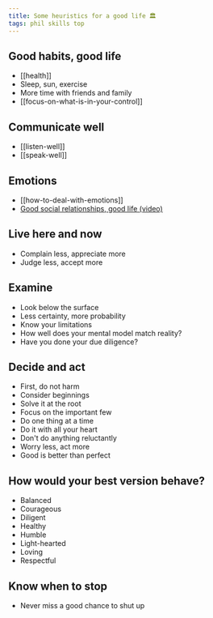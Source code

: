 ```yaml
---
title: Some heuristics for a good life 🏛️ 
tags: phil skills top
---
```



## Good habits, good life
- [[health]]
- Sleep, sun, exercise 
- More time with friends and family 
- [[focus-on-what-is-in-your-control]]

## Communicate well 
- [[listen-well]]
- [[speak-well]]

## Emotions 
- [[how-to-deal-with-emotions]]
- [Good social relationships, good life (video)](https://youtu.be/8KkKuTCFvzI?list=FLwnL1ngkxfNFBPIXpHm2A2A…)

## Live here and now
- Complain less, appreciate more
- Judge less, accept more

## Examine 
- Look below the surface
- Less certainty, more probability
- Know your limitations
- How well does your mental model match reality?
- Have you done your due diligence?

## Decide and act   

- First, do not harm
- Consider beginnings 
- Solve it at the root
- Focus on the important few 
- Do one thing at a time
- Do it with all your heart
- Don't do anything reluctantly 
- Worry less, act more
- Good is better than perfect

## How would your best version behave?

- Balanced
- Courageous
- Diligent
- Healthy 
- Humble 
- Light-hearted
- Loving
- Respectful

## Know when to stop

- Never miss a good chance to shut up









